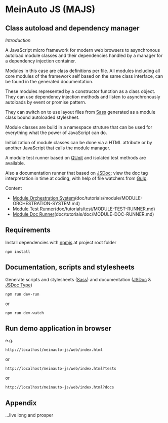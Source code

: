 # MeinAuto JS (MAJS)

## Class autoload and dependency manager

*Introduction*

A JavaScript micro framework for modern web browsers to asynchronous autoload 
module classes and their dependencies handled by a manager for a dependency injection container.

Modules in this case are class definitions per file. All modules including all core modules of the 
framework self based on the same class interface, can be found in the generated documentation.

These modules represented by a constructor function as a class object. They can use 
dependency injection methods and listen to asynchronously autoloads 
by event or promise pattern.

They can switch on to use layout files from [Sass][sass] generated as a 
module class bound autoloaded stylesheet.

Module classes are build in a namespace struture that can be used for 
everything what the power of JavaScript can do.

Initialization of module classes can be done via a HTML attribute or by 
another JavaScript that calls the module manager.

A module test runner based on [QUnit][qunit] and isolated test methods are available.

Also a documentation runner that based on [JSDoc][jsdoc]; view the doc tag interpretation 
in time at coding, with help of file watchers from [Gulp][gulp].

Content

* [Module Orchestration System][MOS](doc/tutorials/module/MODULE-ORCHESTRATION-SYSTEM.md)
* [Module Test Runner][MTR](doc/tutorials/test/MODULE-TEST-RUNNER.md)
* [Module Doc Runner][MDR](doc/tutorials/doc/MODULE-DOC-RUNNER.md)

## Requirements

Install dependencies with [npmjs][npmjs] at project root folder

    npm install

## Documentation, scripts and stylesheets

Generate scripts and stylesheets ([Sass][sass]) 
and documentation ([JSDoc][jsdoc] & [JSDoc Type][jsdoc-type])

    npm run dev-run

or

    npm run dev-watch

## Run demo application in browser

e.g.

    http://localhost/meinauto-js/web/index.html
    
or

    http://localhost/meinauto-js/web/index.html?tests

or

    http://localhost/meinauto-js/web/index.html?docs

## Appendix

...live long and prosper

[MOS]: https://github.com/xeroxzone/meinauto-js/blob/master/doc/tutorials/module/MODULE-ORCHESTRATION-SYSTEM.md
[MTR]: https://github.com/xeroxzone/meinauto-js/blob/master/doc/tutorials/test/MODULE-TEST-RUNNER.md
[MDR]: https://github.com/xeroxzone/meinauto-js/blob/master/doc/tutorials/doc/MODULE-DOC-RUNNER.md
[npmjs]: https://www.npmjs.com/
[gulp]: http://gulpjs.com/
[qunit]: https://qunitjs.com
[jsdoc]: http://usejsdoc.org/
[jsdoc-type]: http://usejsdoc.org/tags-type.html
[sass]: http://sass-lang.com/
